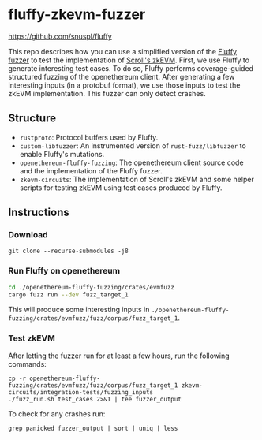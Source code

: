 fluffy-zkevm-fuzzer
===================

https://github.com/snuspl/fluffy

This repo describes how you can use a simplified version of the 
[Fluffy fuzzer](https://github.com/snuspl/fluffy) to test the implementation of 
[Scroll's zkEVM](https://github.com/scroll-tech/zkevm-circuits).
First, we use Fluffy to generate interesting test cases. 
To do so, Fluffy performs coverage-guided structured fuzzing of the openethereum client.
After generating a few interesting inputs (in a protobuf format), 
we use those inputs to test the zkEVM implementation.
This fuzzer can only detect crashes.

## Structure

* `rustproto`: Protocol buffers used by Fluffy.
* `custom-libfuzzer`: An instrumented version of `rust-fuzz/libfuzzer` to enable Fluffy's mutations.
* `openethereum-fluffy-fuzzing`: The openethereum client source code and the implementation of the Fluffy fuzzer.
* `zkevm-circuits`: The implementation of Scroll's zkEVM and some helper scripts for testing zkEVM using test cases produced by Fluffy.

## Instructions

### Download

```
git clone --recurse-submodules -j8 
```

### Run Fluffy on openethereum

```bash
cd ./openethereum-fluffy-fuzzing/crates/evmfuzz
cargo fuzz run --dev fuzz_target_1
```

This will produce some interesting inputs in
`./openethereum-fluffy-fuzzing/crates/evmfuzz/fuzz/corpus/fuzz_target_1`.

### Test zkEVM

After letting the fuzzer run for at least a few hours, run the following commands:

```
cp -r openethereum-fluffy-fuzzing/crates/evmfuzz/fuzz/corpus/fuzz_target_1 zkevm-circuits/integration-tests/fuzzing_inputs
./fuzz_run.sh test_cases 2>&1 | tee fuzzer_output
```

To check for any crashes run:

```
grep panicked fuzzer_output | sort | uniq | less
```
